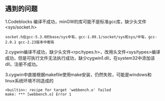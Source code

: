 ## 遇到的问题
1.Codeblocks 编译不成功，minGW的库可能不是标准gcc库，缺少头文件<sys/socket.h>

    socket.h在gcc-5.3.0的base/sys中有，gcc-1.09.1/socket/sys和sys/中有，gcc-2.0.1 gcc-2.23版本中都有
	
2.cygwin编译不成功，缺少头文件<rpc/types.h>，改用头文件<sys/types>编译成功，但是可执行文件无法执行成功，缺少cygwin1.dll，在system32中添加该dll，注册不成功。

3.cygwin中直接根据makefile使用make安装，仍然失败，可能是windows和linux系统环境不同造成的

    <builtin>: recipe for target 'webbench.o' failed
    make: *** [webbench.o] Error 1
